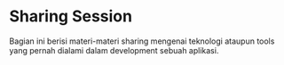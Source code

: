 # Sharing Session

Bagian ini berisi materi-materi sharing mengenai teknologi ataupun tools yang pernah dialami dalam development sebuah aplikasi.

